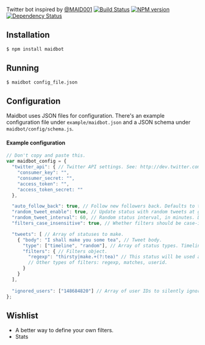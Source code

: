 Twitter bot inspired by [@MAID001](https://twitter.com/)
[![Build Status](https://travis-ci.org/vomitcuddle/maidbot.png)](https://travis-ci.org/vomitcuddle/maidbot)
[![NPM version](https://badge.fury.io/js/maidbot.png)](http://badge.fury.io/js/maidbot)
[![Dependency Status](https://gemnasium.com/vomitcuddle/maidbot.png)](https://gemnasium.com/vomitcuddle/maidbot)

## Installation
```bash
$ npm install maidbot
```

## Running
```bash
$ maidbot config_file.json
```

## Configuration
Maidbot uses JSON files for configuration. 
There's an example configuration file under `example/maidbot.json` and a JSON schema under `maidbot/config/schema.js`.

#### Example configuration
```javascript
// Don't copy and paste this.
var maidbot_config = {
  "twitter_api": { // Twitter API settings. See: http://dev.twitter.com. Required.
    "consumer_key": "",
    "consumer_secret: "",
    "access_token": "",
    "access_token_secret: ""
  },

  "auto_follow_back": true, // Follow new followers back. Defaults to true.
  "random_tweet_enable": true, // Update status with random tweets at given intervals. Defaults to true.
  "random_tweet_interval": 60, // Random status interval, in minutes. Defaults to 60 minutes.
  "filters_case_insensitive": true, // Whether filters should be case-insensitive. Defaults to true.

  "tweets": [ // Array of statuses to make.
    { "body": "I shall make you some tea", // Tweet body.
      "type": ["timeline", "random"], // Array of status types. Timeline tweets will be handled by onTimelineTweet(), replies by onReply(), etc. Possible values: random, timeline, reply, follower. Required. Must not be empty.
      "filters": { // Filters object.
        "regexp": "thirsty|make.+(?:tea)" // This status will be used as a possible response to tweets matching this pattern.
        // Other types of filters: regexp, matches, userid.
      }
    }
  ],
        
  "ignored_users": ["148684820"] // Array of user IDs to silently ignore.
};
```

## Wishlist
* A better way to define your own filters.
* Stats
